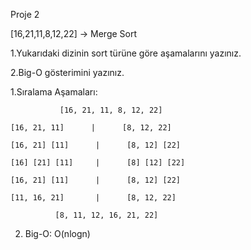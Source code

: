 Proje 2

[16,21,11,8,12,22] -> Merge Sort

1.Yukarıdaki dizinin sort türüne göre aşamalarını yazınız. 

2.Big-O gösterimini yazınız.

1.Sıralama Aşamaları:

               [16, 21, 11, 8, 12, 22]
		 
    [16, 21, 11]      |      [8, 12, 22]

    [16, 21] [11]      |      [8, 12] [22]

    [16] [21] [11]     |      [8] [12] [22]

    [16, 21] [11]      |      [8, 12] [22]

    [11, 16, 21]       |      [8, 12, 22]

              [8, 11, 12, 16, 21, 22] 

2. Big-O: O(nlogn)
